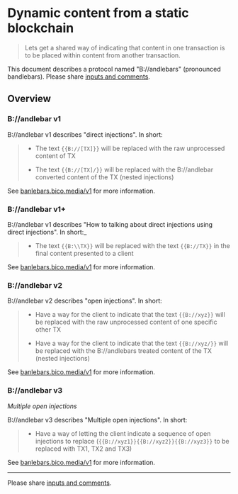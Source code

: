 # Dynamic content from a static blockchain

> Lets get a shared way of indicating that content in one transaction is to be placed within content from another transaction.

This document describes a protocol named "B://andlebars" (pronounced bandlebars).
Please share [inputs and comments](https://github.com/bico-media/bandlebars/issues).


## Overview

### B://andlebar v1

B://andlebar v1 describes "direct injections". In short: 

> - The text `{{B://[TX]}}` will be replaced with the raw unprocessed content of TX
>
> - The text `{{B://[TX]/}}` will be replaced with the B://andlebar converted content of the TX (nested injections)

See [banlebars.bico.media/v1](//banlebars.bico.media/v1) for more information.


### B://andlebar v1+

B://andlebar v1 describes "How to talking about direct injections using direct injections". In short:_


> - The text `{{B:\\TX}}` will be replaced with the text `{{B://TX}}` in the final content presented to a client 

See [banlebars.bico.media/v1](//banlebars.bico.media/v1-plus) for more information.


### B://andlebar v2

B://andlebar v2 describes "open injections". In short: 

> - Have a way for the client to indicate that the text `{{B://xyz}}` will be replaced with the raw unprocessed content of one specific other TX
> 
> - Have a way for the client to indicate that the text `{{B://xyz/}}` will be replaced with the B://andlebars treated content of the TX (nested injections)

See [banlebars.bico.media/v1](//banlebars.bico.media/v2) for more information.


### B://andlebar v3

_Multiple open injections_

B://andlebar v3 describes "Multiple open injections". In short: 

> - Have a way of letting the client indicate a sequence of open injections to replace (`{{B://xyz1}}{{B://xyz2}}{{B://xyz3}}` to be replaced with TX1, TX2 and TX3)

See [banlebars.bico.media/v1](//banlebars.bico.media/v3) for more information.


----

Please share [inputs and comments](https://github.com/bico-media/bandlebars/issues).

